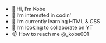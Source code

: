 - 👋 Hi, I’m Kobe
- 👀 I’m interested in codin'
- 🌱 I’m currently learning HTML & CSS
- 💞️ I’m looking to collaborate on YT
- 📫 How to reach me @_kobe001

<!---
mwizerwa24/mwizerwa24 is a ✨ special ✨ repository because its `README.md` (this file) appears on your GitHub profile.
You can click the Preview link to take a look at your changes.
--->
